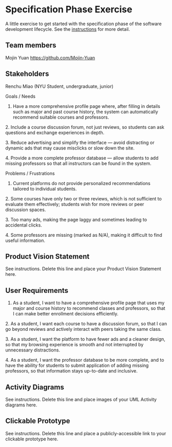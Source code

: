 # Specification Phase Exercise

A little exercise to get started with the specification phase of the software development lifecycle. See the [instructions](instructions.md) for more detail.

## Team members

Mojin Yuan https://github.com/Mojin-Yuan

## Stakeholders

Renchu Miao (NYU Student, undergraduate, junior)

Goals / Needs


1. Have a more comprehensive profile page where, after filling in details such as major and past course history, the system can automatically recommend suitable courses and professors.



2\. Include a course discussion forum, not just reviews, so students can ask questions and exchange experiences in depth.



3\. Reduce advertising and simplify the interface — avoid distracting or dynamic ads that may cause misclicks or slow down the site.



4\. Provide a more complete professor database — allow students to add missing professors so that all instructors can be found in the system.



Problems / Frustrations


1. Current platforms do not provide personalized recommendations tailored to individual students.



2\. Some courses have only two or three reviews, which is not sufficient to evaluate them effectively; students wish for more reviews or peer discussion spaces.



3\. Too many ads, making the page laggy and sometimes leading to accidental clicks.



4\. Some professors are missing (marked as N/A), making it difficult to find useful information.



## Product Vision Statement

See instructions. Delete this line and place your Product Vision Statement here.

## User Requirements


1. As a student, I want to have a comprehensive profile page that uses my major and course history to recommend classes and professors, so that I can make better enrollment decisions efficiently.



2\. As a student, I want each course to have a discussion forum, so that I can go beyond reviews and actively interact with peers taking the same class.



3\. As a student, I want the platform to have fewer ads and a cleaner design, so that my browsing experience is smooth and not interrupted by unnecessary distractions.



4\. As a student, I want the professor database to be more complete, and to have the ability for students to submit application of adding missing professors, so that information stays up-to-date and inclusive.

## Activity Diagrams

See instructions. Delete this line and place images of your UML Activity diagrams here.

## Clickable Prototype

See instructions. Delete this line and place a publicly-accessible link to your clickable prototype here.

